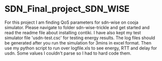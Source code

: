 # SDN_Final_project_SDN_WISE
For this project I am finding QoS parameters for sdn-wise on cooja simulator. Please navigate to folder sdn-wise-trickle and get started and read the readme file about installing contiki.
I have also kept my test simulator file 'usdn-test.csc' for testing energy results. The log files should be generated after you run the simulation for 3mins in excel format. Then 
use my python script to run over logfile.xls to see energy, RTT and delay for usdn. Some values I couldn't parse so I had to hard code them.
